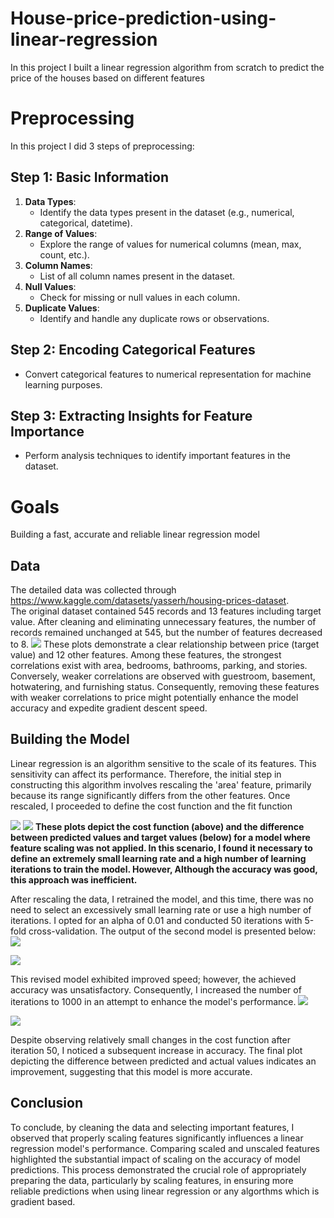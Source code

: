 # House-price-prediction-using-linear-regression
In this project I built a linear regression algorithm from scratch to predict the price of the houses based on different features

# Preprocessing
In this project I did 3 steps of preprocessing:
## Step 1: Basic Information
1. **Data Types**:
   - Identify the data types present in the dataset (e.g., numerical, categorical, datetime).
2. **Range of Values**:
   - Explore the range of values for numerical columns (mean, max, count, etc.).
3. **Column Names**:
   - List of all column names present in the dataset.
4. **Null Values**:
   - Check for missing or null values in each column.
5. **Duplicate Values**:
   - Identify and handle any duplicate rows or observations.

## Step 2: Encoding Categorical Features
- Convert categorical features to numerical representation for machine learning purposes.

## Step 3: Extracting Insights for Feature Importance
- Perform analysis techniques to identify important features in the dataset.


# Goals
Building a fast, accurate and reliable linear regression model 

## Data
The detailed data was collected through https://www.kaggle.com/datasets/yasserh/housing-prices-dataset.
<br> The original dataset contained 545 records and 13 features including target value. After cleaning and eliminating unnecessary features, the number of records remained unchanged at 545, but the number of features decreased to 8.
<img src="./Assets/relation.png" style="max-width: 540px"/>
These plots demonstrate a clear relationship between price (target value) and 12 other features. Among these features, the strongest correlations exist with area, bedrooms, bathrooms, parking, and stories. Conversely, weaker correlations are observed with guestroom, basement, hotwatering, and furnishing status. Consequently, removing these features with weaker correlations to price might potentially enhance the model accuracy and expedite gradient descent speed.

## Building the Model
Linear regression is an algorithm sensitive to the scale of its features. This sensitivity can affect its performance. Therefore, the initial step in constructing this algorithm involves rescaling the 'area' feature, primarily because its range significantly differs from the other features. Once rescaled, I proceeded to define the cost function and the fit function

  <img src="./Assets/cost_no rescale.png"  />
 
  <img src="./Assets/predict no rescale.png" /> 
<b>These plots depict the cost function (above) and the difference between predicted values and target values (below) for a model where feature scaling was not applied. In this scenario, I found it necessary to define an extremely small learning rate and a high number of learning iterations to train the model. However, Although the accuracy was good, this approach was inefficient.</b>

After rescaling the data, I retrained the model, and this time, there was no need to select an excessively small learning rate or use a high number of iterations. I opted for an alpha of 0.01 and conducted 50 iterations with 5-fold cross-validation. The output of the second model is presented below:
  <img src="./Assets/cost_iterations = 20alpha0.01,fold10.png"  />
 
  <img src="./Assets/predict_iterations = 20 alpha0.01,fold10.png" /> 

This revised model exhibited improved speed; however, the achieved accuracy was unsatisfactory. Consequently, I increased the number of iterations to 1000 in an attempt to enhance the model's performance.
    <img src="./Assets/cost_iterations = 1000alpha0.01,fold10.png"  />
 
  <img src="./Assets/predict_iterations = 1000, alpha0.01,fold5.png" /> 


Despite observing relatively small changes in the cost function after iteration 50, I noticed a subsequent increase in accuracy. The final plot depicting the difference between predicted and actual values indicates an improvement, suggesting that this model is more accurate.
## Conclusion

To conclude, by cleaning the data and selecting important features, I observed that properly scaling features significantly influences a linear regression model's performance. Comparing scaled and unscaled features highlighted the substantial impact of scaling on the accuracy of model predictions. This process demonstrated the crucial role of appropriately preparing the data, particularly by scaling features, in ensuring more reliable predictions when using linear regression or any algorthms which is gradient based.

